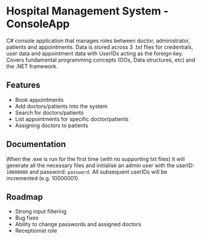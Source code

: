 # Hospital Management System - ConsoleApp

C# console application that manages roles between doctor, administrator, patients and appointments. Data is stored across 3 .txt files for credentials, user data and appointment data with UserIDs acting as the foreign key. Covers fundamental programming concepts (OOs, Data structures, etc) and the .NET framework.


## Features

- Book appointments
- Add doctors/patients into the system
- Search for doctors/patients
- List appointments for specific doctor/patients
- Assigning doctors to patients


## Documentation

When the .exe is run for the first time (with no supporting txt files) it will generate all the necessary files and initialise an admin user with the userID: `10000000` and password: `password`. All subsequent userIDs will be incremented (e.g. 10000001).


## Roadmap

- Strong input filtering
- Bug fixes
- Ability to change passwords and assigned doctors
- Receptionist role


